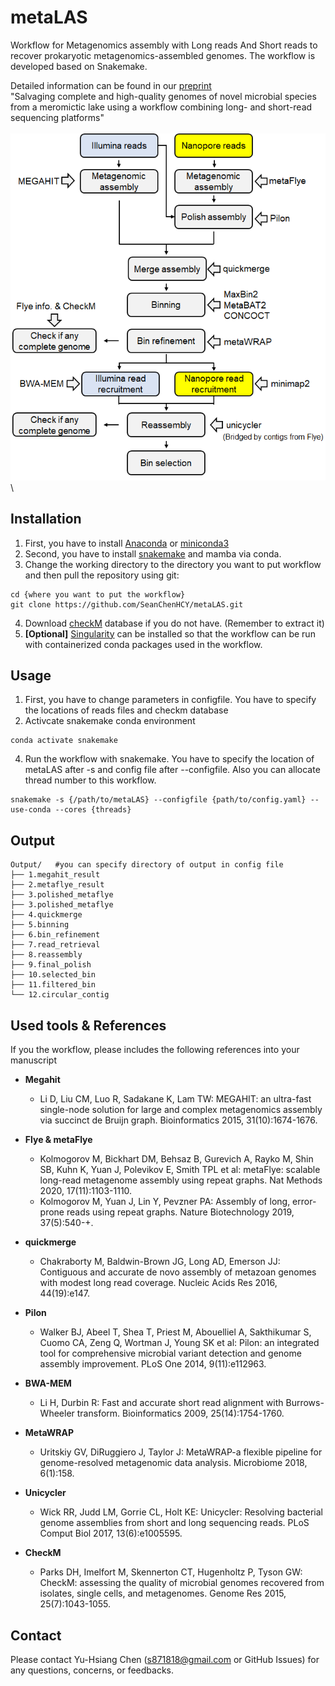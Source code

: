 # metaLAS
Workflow for Metagenomics assembly with Long reads And Short reads to recover prokaryotic metagenomics-assembled genomes. The workflow is developed based on Snakemake.

Detailed information can be found in our [preprint](https://www.biorxiv.org/content/10.1101/2021.05.07.443067v1.full) \
"Salvaging complete and high-quality genomes of novel microbial species from a meromictic lake using a workflow combining long- and short-read sequencing platforms"   
\
![alt text](https://github.com/SeanChenHCY/metaLAS/blob/main/scheme.png)
\

## Installation
1. First, you have to install [Anaconda](https://www.anaconda.com/) or [miniconda3](https://conda.io/en/latest/miniconda.html)
2. Second, you have to install [snakemake](https://snakemake.readthedocs.io/en/stable/getting_started/installation.html) and mamba via conda.
3. Change the working directory to the directory you want to put workflow and then pull the repository using git:
```
cd {where you want to put the workflow}
git clone https://github.com/SeanChenHCY/metaLAS.git
```
4. Download [checkM](https://github.com/Ecogenomics/CheckM/wiki/Installation#how-to-install-checkm) database if you do not have. (Remember to extract it)
5. **[Optional]** [Singularity](https://sylabs.io/guides/3.0/user-guide/installation.html) can be installed so that the workflow can be run with containerized conda packages used in the workflow.

## Usage
1. First, you have to change parameters in configfile. You have to specify the locations of reads files and checkm database
2. Activcate snakemake conda environment
```
conda activate snakemake
```
4. Run the workflow with snakemake. You have to specify the location of metaLAS after -s and config file after --configfile. Also you can allocate thread number to this workflow.
```
snakemake -s {/path/to/metaLAS} --configfile {path/to/config.yaml} --use-conda --cores {threads}
```


## Output 
```
Output/   #you can specify directory of output in config file
├── 1.megahit_result
├── 2.metaflye_result
├── 3.polished_metaflye
├── 3.polished_metaflye
├── 4.quickmerge
├── 5.binning
├── 6.bin_refinement
├── 7.read_retrieval
├── 8.reassembly
├── 9.final_polish
├── 10.selected_bin
├── 11.filtered_bin
└── 12.circular_contig

```

## Used tools & References
If you the workflow, please includes the following references into your manuscript

* **Megahit**
  * Li D, Liu CM, Luo R, Sadakane K, Lam TW: MEGAHIT: an ultra-fast single-node solution for large and complex metagenomics assembly via succinct de Bruijn graph. Bioinformatics      2015, 31(10):1674-1676.

* **Flye & metaFlye**
  * Kolmogorov M, Bickhart DM, Behsaz B, Gurevich A, Rayko M, Shin SB, Kuhn K, Yuan J, Polevikov E, Smith TPL et al: metaFlye: scalable long-read metagenome assembly using repeat graphs. Nat Methods 2020, 17(11):1103-1110.
  * Kolmogorov M, Yuan J, Lin Y, Pevzner PA: Assembly of long, error-prone reads using repeat graphs. Nature Biotechnology 2019, 37(5):540-+.

* **quickmerge**
  * Chakraborty M, Baldwin-Brown JG, Long AD, Emerson JJ: Contiguous and accurate de novo assembly of metazoan genomes with modest long read coverage. Nucleic Acids Res 2016, 44(19):e147.

* **Pilon**
  * Walker BJ, Abeel T, Shea T, Priest M, Abouelliel A, Sakthikumar S, Cuomo CA, Zeng Q, Wortman J, Young SK et al: Pilon: an integrated tool for comprehensive microbial variant detection and genome assembly improvement. PLoS One 2014, 9(11):e112963.

* **BWA-MEM**
  * Li H, Durbin R: Fast and accurate short read alignment with Burrows-Wheeler transform. Bioinformatics 2009, 25(14):1754-1760.

* **MetaWRAP**
  * Uritskiy GV, DiRuggiero J, Taylor J: MetaWRAP-a flexible pipeline for genome-resolved metagenomic data analysis. Microbiome 2018, 6(1):158.

* **Unicycler**
  * Wick RR, Judd LM, Gorrie CL, Holt KE: Unicycler: Resolving bacterial genome assemblies from short and long sequencing reads. PLoS Comput Biol 2017, 13(6):e1005595.

* **CheckM**
  * Parks DH, Imelfort M, Skennerton CT, Hugenholtz P, Tyson GW: CheckM: assessing the quality of microbial genomes recovered from isolates, single cells, and metagenomes. Genome Res 2015, 25(7):1043-1055. 

## Contact 
Please contact Yu-Hsiang Chen (s871818@gmail.com or GitHub Issues) for any questions, concerns, or feedbacks.
